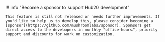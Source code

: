 !!! info "Become a sponsor to support Hub20 development"

    This feature is still not released or needs further improvements. If you'd like to help us to develop this, please consider becoming a [sponsor](https://github.com/mushroomlabs/sponsor). Sponsors get direct access to the developers in monthly "office-hours", priority support and discounts for work on customization.
